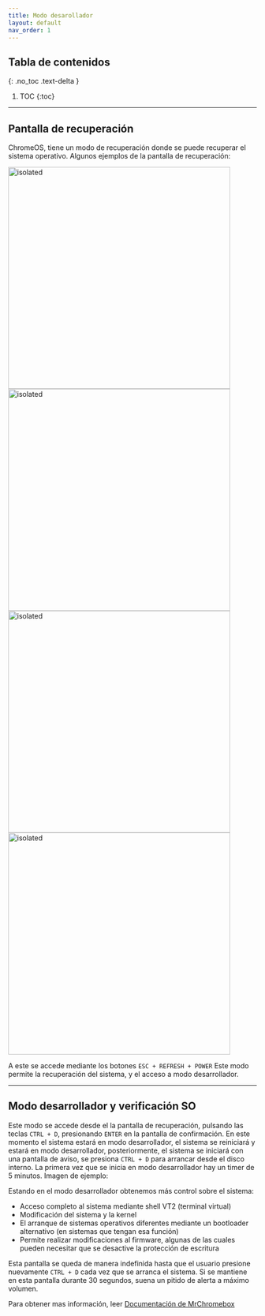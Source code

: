 ```yaml
---
title: Modo desarollador
layout: default
nav_order: 1
---
```


## Tabla de contenidos
{: .no_toc .text-delta }

1. TOC
{:toc}

---

## Pantalla de recuperación

ChromeOS, tiene un modo de recuperación donde se puede recuperar el sistema operativo. 
Algunos ejemplos de la pantalla de recuperación:

<img src="https://docs.mrchromebox.tech/images/cros_recovery_old.jpg" alt="isolated" width="450"/> <img src="https://docs.mrchromebox.tech/images/cros_recovery_old_details.jpg" alt="isolated" width="450"/>
<img src="https://docs.mrchromebox.tech/images/cros_recovery_new.jpg" alt="isolated" width="450"/> <img src="https://docs.mrchromebox.tech/images/cros_recovery_new_details.jpg" alt="isolated" width="450"/>

A este se accede mediante los botones ```ESC + REFRESH + POWER```
Este modo permite la recuperación del sistema, y el acceso a modo desarrollador.

---

## Modo desarrollador y verificación SO

Este modo se accede desde el la pantalla de recuperación, pulsando las teclas ```CTRL + D```, presionando ```ENTER``` en la pantalla de confirmación. En este momento el sistema estará en modo desarrollador, el sistema se reiniciará y estará en modo desarrollador, posteriormente, el sistema se iniciará con una pantalla de aviso, se presiona ```CTRL + D``` para arrancar desde el disco interno.
La primera vez que se inicia en modo desarrollador hay un timer de 5 minutos.
Imagen de ejemplo:


Estando en el modo desarrollador obtenemos más control sobre el sistema:
- Acceso completo al sistema mediante shell VT2 (terminal virtual)
- Modificación del sistema y la kernel
- El arranque de sistemas operativos diferentes mediante un bootloader alternativo (en sistemas que tengan esa función)
- Permite realizar modificaciones al firmware, algunas de las cuales pueden necesitar que se desactive la protección de escritura

Esta pantalla se queda de manera indefinida hasta que el usuario presione nuevamente ```CTRL + D``` cada vez que se arranca el sistema. Si se mantiene en esta pantalla durante 30 segundos, suena un pitido de alerta a máximo volumen.

Para obtener mas información, leer [Documentación de MrChromebox]

[Documentación de MrChromebox]: https://docs.mrchromebox.tech/docs/boot-modes/developer.html